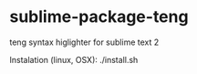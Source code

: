 sublime-package-teng
====================

teng syntax higlighter for sublime text 2

Instalation (linux, OSX):
./install.sh
